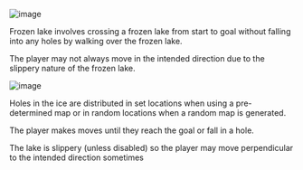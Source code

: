 ![image](https://github.com/user-attachments/assets/52ac0c76-e990-486b-9ba8-5b8ae86e95f9)

Frozen lake involves crossing a frozen lake from start to goal without falling into any holes by walking over the frozen lake. 

The player may not always move in the intended direction due to the slippery nature of the frozen lake.

![image](https://github.com/user-attachments/assets/4b764c6f-358f-467d-b9b4-5542feaa2924)

Holes in the ice are distributed in set locations when using a pre-determined map or in random locations when a random map is generated.

The player makes moves until they reach the goal or fall in a hole.

The lake is slippery (unless disabled) so the player may move perpendicular to the intended direction sometimes



